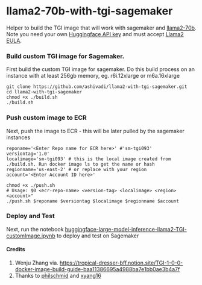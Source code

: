 # llama2-70b-with-tgi-sagemaker
Helper to build the TGI image that will work with sagemaker and [llama2-70b](https://huggingface.co/meta-llama/Llama-2-70b-chat-hf). Note you need your own [Huggingface API key](https://huggingface.co/settings/tokens) and must accept [Llama2 EULA](https://ai.meta.com/resources/models-and-libraries/llama-downloads/).

### Build custom TGI image for Sagemaker. 
First build the custom TGI image for sagemaker. Do this build process on an instance with at least 256gb memory, eg. r6i.12xlarge or m6a.16xlarge
```
git clone https://github.com/ashivadi/llama2-with-tgi-sagemaker.git
cd llama2-with-tgi-sagemaker
chmod +x ./build.sh
./build.sh
```

### Push custom image to ECR
Next, push the image to ECR - this will be later pulled by the sagemaker instances

```
reponame='<Enter Repo name for ECR here>' #'sm-tgi093'
versiontag='1.0'
localimage='sm-tgi093' # this is the local image created from ./build.sh. Run docker image ls to get the name or hash
regionname='us-east-2' # or replace with your region
account='<Enter Account ID here>'
```
```
chmod +x ./push.sh
# Usage: $0 <ecr-repo-name> <version-tag> <localimage> <region> <account>"
./push.sh $reponame $versiontag $localimage $regionname $account
```
### Deploy and Test
Next, run the notebook [huggingface-large-model-inference-llama2-TGI-customImage.ipynb](https://github.com/ashivadi/llama2-with-tgi-sagemaker/blob/main/huggingface-large-model-inference-llama2-TGI-customImage.ipynb) to deploy and test on Sagemaker

#### Credits
1. Wenju Zhang via. https://tropical-dresser-bff.notion.site/TGI-1-0-0-docker-image-build-guide-baa11386695a4988ba7e1bb0ae3b4a7f
2. Thanks to [philschmid](https://github.com/awslabs/llm-hosting-container/pull/19) and [xyang16](https://github.com/xyang16)